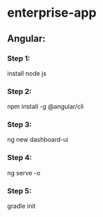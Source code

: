 # enterprise-app
## Angular:
### Step 1: 
install node js
### Step 2: 
npm install -g @angular/cli
### Step 3: 
ng new dashboard-ui
### Step 4: 
ng serve -o
### Step 5: 
gradle init
